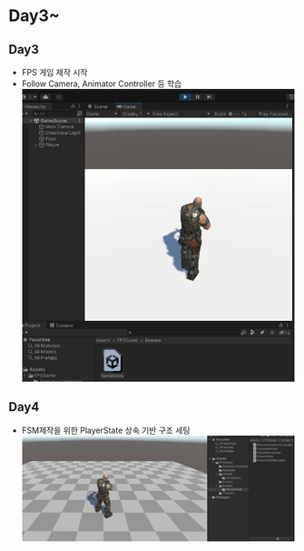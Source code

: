 # Day3~

## Day3
- FPS 게임 제작 시작
- Follow Camera, Animator Controller 등 학습
![Day3](3.png)


## Day4
- FSM제작을 위한 PlayerState 상속 기반 구조 세팅
![Day3](4.png)